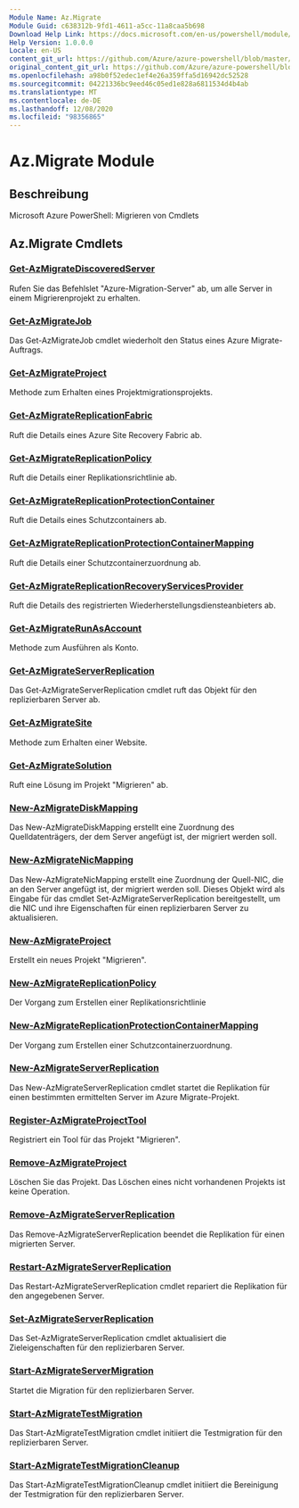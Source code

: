 ```yaml
---
Module Name: Az.Migrate
Module Guid: c638312b-9fd1-4611-a5cc-11a8caa5b698
Download Help Link: https://docs.microsoft.com/en-us/powershell/module/az.migrate
Help Version: 1.0.0.0
Locale: en-US
content_git_url: https://github.com/Azure/azure-powershell/blob/master/src/Migrate/help/Az.Migrate.md
original_content_git_url: https://github.com/Azure/azure-powershell/blob/master/src/Migrate/help/Az.Migrate.md
ms.openlocfilehash: a98b0f52edec1ef4e26a359ffa5d16942dc52528
ms.sourcegitcommit: 04221336bc9eed46c05ed1e828a6811534d4b4ab
ms.translationtype: MT
ms.contentlocale: de-DE
ms.lasthandoff: 12/08/2020
ms.locfileid: "98356865"
---
```

# Az.Migrate Module
## Beschreibung
Microsoft Azure PowerShell: Migrieren von Cmdlets

## Az.Migrate Cmdlets
### [Get-AzMigrateDiscoveredServer](Get-AzMigrateDiscoveredServer.md)
Rufen Sie das Befehlslet "Azure-Migration-Server" ab, um alle Server in einem Migrierenprojekt zu erhalten.

### [Get-AzMigrateJob](Get-AzMigrateJob.md)
Das Get-AzMigrateJob cmdlet wiederholt den Status eines Azure Migrate-Auftrags.

### [Get-AzMigrateProject](Get-AzMigrateProject.md)
Methode zum Erhalten eines Projektmigrationsprojekts.

### [Get-AzMigrateReplicationFabric](Get-AzMigrateReplicationFabric.md)
Ruft die Details eines Azure Site Recovery Fabric ab.

### [Get-AzMigrateReplicationPolicy](Get-AzMigrateReplicationPolicy.md)
Ruft die Details einer Replikationsrichtlinie ab.

### [Get-AzMigrateReplicationProtectionContainer](Get-AzMigrateReplicationProtectionContainer.md)
Ruft die Details eines Schutzcontainers ab.

### [Get-AzMigrateReplicationProtectionContainerMapping](Get-AzMigrateReplicationProtectionContainerMapping.md)
Ruft die Details einer Schutzcontainerzuordnung ab.

### [Get-AzMigrateReplicationRecoveryServicesProvider](Get-AzMigrateReplicationRecoveryServicesProvider.md)
Ruft die Details des registrierten Wiederherstellungsdiensteanbieters ab.

### [Get-AzMigrateRunAsAccount](Get-AzMigrateRunAsAccount.md)
Methode zum Ausführen als Konto.

### [Get-AzMigrateServerReplication](Get-AzMigrateServerReplication.md)
Das Get-AzMigrateServerReplication cmdlet ruft das Objekt für den replizierbaren Server ab.

### [Get-AzMigrateSite](Get-AzMigrateSite.md)
Methode zum Erhalten einer Website.

### [Get-AzMigrateSolution](Get-AzMigrateSolution.md)
Ruft eine Lösung im Projekt "Migrieren" ab.

### [New-AzMigrateDiskMapping](New-AzMigrateDiskMapping.md)
Das New-AzMigrateDiskMapping erstellt eine Zuordnung des Quelldatenträgers, der dem Server angefügt ist, der migriert werden soll.

### [New-AzMigrateNicMapping](New-AzMigrateNicMapping.md)
Das New-AzMigrateNicMapping erstellt eine Zuordnung der Quell-NIC, die an den Server angefügt ist, der migriert werden soll.
Dieses Objekt wird als Eingabe für das cmdlet Set-AzMigrateServerReplication bereitgestellt, um die NIC und ihre Eigenschaften für einen replizierbaren Server zu aktualisieren.

### [New-AzMigrateProject](New-AzMigrateProject.md)
Erstellt ein neues Projekt "Migrieren".

### [New-AzMigrateReplicationPolicy](New-AzMigrateReplicationPolicy.md)
Der Vorgang zum Erstellen einer Replikationsrichtlinie

### [New-AzMigrateReplicationProtectionContainerMapping](New-AzMigrateReplicationProtectionContainerMapping.md)
Der Vorgang zum Erstellen einer Schutzcontainerzuordnung.

### [New-AzMigrateServerReplication](New-AzMigrateServerReplication.md)
Das New-AzMigrateServerReplication cmdlet startet die Replikation für einen bestimmten ermittelten Server im Azure Migrate-Projekt.

### [Register-AzMigrateProjectTool](Register-AzMigrateProjectTool.md)
Registriert ein Tool für das Projekt "Migrieren".

### [Remove-AzMigrateProject](Remove-AzMigrateProject.md)
Löschen Sie das Projekt.
Das Löschen eines nicht vorhandenen Projekts ist keine Operation.

### [Remove-AzMigrateServerReplication](Remove-AzMigrateServerReplication.md)
Das Remove-AzMigrateServerReplication beendet die Replikation für einen migrierten Server.

### [Restart-AzMigrateServerReplication](Restart-AzMigrateServerReplication.md)
Das Restart-AzMigrateServerReplication cmdlet repariert die Replikation für den angegebenen Server.

### [Set-AzMigrateServerReplication](Set-AzMigrateServerReplication.md)
Das Set-AzMigrateServerReplication cmdlet aktualisiert die Zieleigenschaften für den replizierbaren Server.

### [Start-AzMigrateServerMigration](Start-AzMigrateServerMigration.md)
Startet die Migration für den replizierbaren Server.

### [Start-AzMigrateTestMigration](Start-AzMigrateTestMigration.md)
Das Start-AzMigrateTestMigration cmdlet initiiert die Testmigration für den replizierbaren Server.

### [Start-AzMigrateTestMigrationCleanup](Start-AzMigrateTestMigrationCleanup.md)
Das Start-AzMigrateTestMigrationCleanup cmdlet initiiert die Bereinigung der Testmigration für den replizierbaren Server.

